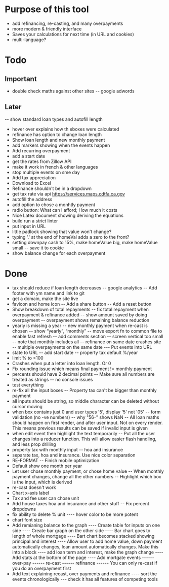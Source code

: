 # Purpose of this tool
- add refinancing, re-casting, and many overpayments
- more modern & friendly interface
- Saves your calculations for next time (in URL and cookies)
- multi-language?



# Todo

## Important
- double check maths against other sites
-- google adwords


## Later
-- show standard loan types and autofill length
- hover over explains how th eboxes were calculated
- refinance has option to change loan length
- Show loan length and new monthly payment
- add markers showing when the events happen
- Add recurring overpayment
- add a start date
- get the rates from Zillow API
- make it work in french & other languages
- stop multiple events on sme day
- Add tax appreciation
- Download to Excel
- Refinance shouldn't be in a dropdown
- get tax rate via api https://services.maps.cdtfa.ca.gov
- autofill the address
- add option to chose a monhtly payment
- radio button: What can I afford; How much it costs
- Nice Latex document showing deriving the equations
- build run a strict linter
- put input in URL
- little padlock showing that value won't change?
- typing '.' at the end of homeVal adds a zero to the front?
- setting downpay cash to 15%, make homeValue big, make homeValue small
-- save it to cookie
- show balance change for each overpayment



# Done
- tax should reduce if loan length decreases
-- google analytics
-- Add footer with ym name and link to git
- get a domain, make the site live
- favicon and home icon
-- Add a share button
-- Add a reset button
- Show breakdown of total repayments
-- fix total repayment when overpayment & refinance added
-- show amount saved by doing overpayment
-- overpayment shows remaining balance reduction
- yearly is missing a year
-- new monthly payment when re-cast is chosen
-- show “yearly”, “monthly”
-- move export fn to common file to enable fast refresh
-- add comments section
-- screen vertical too small
-- note that monthly includes all
-- refinance on same date crashes site
-- multiple overpayments on the same date
--- Put events into URL
- state to URL
-- add start date
-- property tax default %/year
- limit % to <100
- Crashes when put a letter into loan length. Or 0
- Fix rounding issue which means final payment != monthly payment
- percents should have 2 decimal points
-- Make sure all numbers are treated as strings
-- no console issues
- test everything
- re-fix all the input boxes
-- Property tax can't be bigger than monthly payment
- all inputs should be string, so middle character can be deleted without cursor moving
- when box contains just 0 and user types '5', display '5' not '05'
-- form validation (no -ve numbers)
-- why "56-" shows NaN
-- All loan maths should happen on first render, and after user input. Not on every render. This means previous results can be saved if invalid input is given
- when edit event then highlight the text temporarily
-- Put all the user changes into a reducer function. This will allow easier flash handling, and less prop drilling
- property tax with monthly input
-- hoa and insurance 
- separate tax, hoa and insurance. Use nice color separation
- RE-FORMAT
-- Finish mobile optimization
- Default show one month per year
- Let user chose monthly payment, or chose home value
-- When monthly payment changes, change all the other numbers
-- Highlight which box is the input, which is derived
- re-cast doesn't work
- Chart x-axis label
- Tax and fee user can chose unit
- Add house taxes hoa and insurance and other stuff
-- Fix percent dropdowns
- fix ability to delete % unit
---- hover color to be more potent
- chart font size
- Add remianing balance to the graph
---- Create table for inputs on one side
---- Create bar graph on the other side 
---- Bar chart goes to length of whole mortgage
---- Bart chart becomes stacked showing principal and interest
---- Allow user to add home value, down payment automatically changes, loan amount automatically changes. Make this into a block
---- add loan term and interest, make the graph change
---- Add stats at the bottom of the page
---- Add mortgate events 
------ over-pay
------ re-cast
------ refinance 
------ You can only re-cast if you do an overpayment first
- Add text explaining recast, over payments and refinance
---- sort the events chronologically
--- check it has all features of competing tools
